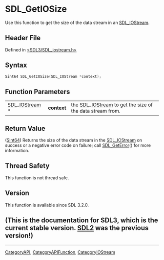# SDL_GetIOSize

Use this function to get the size of the data stream in an [SDL_IOStream](SDL_IOStream).

## Header File

Defined in [<SDL3/SDL_iostream.h>](https://github.com/libsdl-org/SDL/blob/main/include/SDL3/SDL_iostream.h)

## Syntax

```c
Sint64 SDL_GetIOSize(SDL_IOStream *context);
```

## Function Parameters

|                                |             |                                                                           |
| ------------------------------ | ----------- | ------------------------------------------------------------------------- |
| [SDL_IOStream](SDL_IOStream) * | **context** | the [SDL_IOStream](SDL_IOStream) to get the size of the data stream from. |

## Return Value

([Sint64](Sint64)) Returns the size of the data stream in the
[SDL_IOStream](SDL_IOStream) on success or a negative error code on
failure; call [SDL_GetError](SDL_GetError)() for more information.

## Thread Safety

This function is not thread safe.

## Version

This function is available since SDL 3.2.0.

## (This is the documentation for SDL3, which is the current stable version. [SDL2](https://wiki.libsdl.org/SDL2/) was the previous version!)



----
[CategoryAPI](CategoryAPI), [CategoryAPIFunction](CategoryAPIFunction), [CategoryIOStream](CategoryIOStream)

